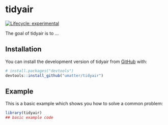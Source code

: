 
# tidyair

<!-- badges: start -->
 [![Lifecycle: experimental](https://img.shields.io/badge/lifecycle-experimental-orange.svg)](https://lifecycle.r-lib.org/articles/stages.html#experimental)
<!-- badges: end -->

The goal of tidyair is to ...

## Installation

You can install the development version of tidyair from [GitHub](https://github.com/) with:

``` r
# install.packages("devtools")
devtools::install_github("umatter/tidyair")
```

## Example

This is a basic example which shows you how to solve a common problem:

``` r
library(tidyair)
## basic example code
```

